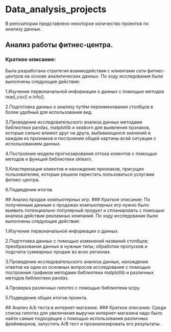 # Data_analysis_projects
В репозитории представлено некоторое количество проектов по анализу данных.
## Анализ работы фитнес-центра.
### Краткое описание:
Была разработана стратегия взаимодействия с клиентами сети фитнес-центров на основе аналитических данных. По ходу исследования были выполнены следующие действия:
<p>1.Изучение первоначальной информации о данных с помощью методов read_csv() и info().</p>
<p>2.Подготовка данных к анализу путём переименования столбцов в более удобный для использования вид.</p>
<p>3.Проведение исследовательского анализа данных методами библиотеки pandas, matplotlib и seaborn для выявления прзнаков, которые сильно влияют друг на друга, выбивающихся значений в каждом из признаков и построение общей картины всей ситуации с использованием данных.</p>
<p>4.Построение модели прогнозирования оттока клиентов с помощью методов и функций библиотеки sklearn.</p>
<p>5.Кластеризация клиентов и нахождение признаков, присущих пользователям, которые решили перестать пользоваться услугами фитнес-центра.</p>
<p>6.Подведение итогов.</p>
<p></p>
## Анализ продаж компьютерных игр.
### Краткое описание:
По полученным данным о продажах компьютерных игр нужно было выявить потенциально популярный продукт и спланировать с помощью анализа действия рекламных компаний. По ходу исследования были выполнены следующие действия:
<p>1.Изучение первоначальной информации о данных.</p>
<p>2.Подготовка данных с помощью изменений названий столбцов; преобразования данных в нужные типы; обработки пропусков и подсчета суммарных продаж во всех регионах.</p>
<p>3.Проведение исследовательского анализа данных, нахождение ответов на одни из основных вопросов исследования с помощью построения графиков методами библиотеки matplotlib и различных методов библиотеки pandas.</p>
<p>4.Проверка различных гипотез с помощью библиотеки scipy.</p>
<p>5.Подведение общих итогов проекта.</p>
<p></p>
## Анализ A/b теста в интернет-магазине.
### Краткое описание:
Среди списка гипотез для увеличения выручки интернет-магазина надо было найти самые подходящие с помощью использования различных фреймворков, запустить A/B тест и проанализировать его результаты.
